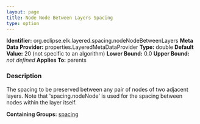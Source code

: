 ```yaml
---
layout: page
title: Node Node Between Layers Spacing
type: option
---
```


**Identifier:** org.eclipse.elk.layered.spacing.nodeNodeBetweenLayers
**Meta Data Provider:** properties.LayeredMetaDataProvider
**Type:** double
**Default Value:**  20  (not specific to an algorithm)
**Lower Bound:**  0.0
**Upper Bound:** *not defined*
**Applies To:** parents

### Description
The spacing to be preserved between any pair of nodes of two adjacent layers. Note that 'spacing.nodeNode' is used for the spacing between nodes within the layer itself.

**Containing Groups:** [spacing](org-eclipse-elk-layered-spacing)

